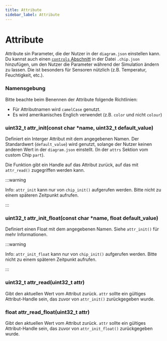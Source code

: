 ```yaml
---
title: Attribute
sidebar_label: Attribute
---
```


# Attribute

Attribute sin Parameter, die der Nutzer in der `diagram.json` einstellen kann. Du kannst auch einen [`controls` Abschnitt](./chip-json#controls) in der Datei `.chip.json` hinzufügen, um den Nutzer die Parameter während der Simulation ändern zu lassen. Die ist besonders für Sensoren nützlich (z.B. Temperatur, Feuchtigkeit, etc.).

### Namensgebung

Bitte beachte beim Benennen der Attribute folgende Richtlinien:

- Für Attributnamen wird `camelCase` genutzt.
- Es wird amerikanisches Englich verwendet (z.B. `color` und nicht `colour`)

### uint32_t attr_init(const char \*name, uint32_t default_value)

Definiert ein Interger Attribut mit dem angegebenen Namen. Der Standardwert (`default_value`) wird genutzt, solange der Nutzer keinen anderen Wert in der `diagram.json` einstellt. (In der `attrs` Sektion vom custom Chip `part`).

Die Funktion gibt ein Handle auf das Attribut zurück, auf das mit `attr_read()` zugegriffen werden kann.

:::warning

Info: `attr_init` kann nur von `chip_init()` aufgerufen werden. Bitte nicht zu einem späteren Zeitpunkt aufrufen.

:::

### uint32_t attr_init_float(const char \*name, float default_value)

Definiert einen Float mit dem angegebenen Namen. Siehe `attr_init()` für mehr Informationen.

:::warning

Info: `attr_init_float` kann nur von `chip_init()` aufgerufen werden. Bitte nicht zu einem späteren Zeitpunkt aufrufen.

:::

### uint32_t attr_read(uint32_t attr)

Gibt den aktuellen Wert vom Attribut zurück. `attr` sollte ein gültiges Attribut-Handle sein, das zuvor von `attr_init()` zurückgegeben wurde.

### float attr_read_float(uint32_t attr)

Gibt den aktuellen Wert vom Attribut zurück. `attr` sollte ein gültiges Attribut-Handle sein, das zuvor von `attr_init_float()` zurückgegeben wurde.
